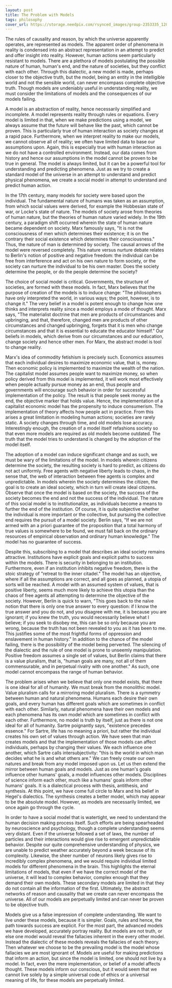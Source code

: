 ```yaml
---
layout: post
title: The Problem with Models
tags: philosophy
cover_url: https://storage.needpix.com/rsynced_images/group-2353335_1280.png
---
```

The rules of causality and reason, by which the universe apparently operates, are represented as models. The apparent order of phenomena in reality is condensed into an abstract representation in an attempt to predict and offer insight into reality. However, human actions seem particularly resistant to models. There are a plethora of models postulating the possible nature of human, human's end, and the nature of societies, but they conflict with each other. Through this dialectic, a new model is made, perhaps closer to the objective truth, but the model, being an entity in the intelligible world and not the sensible world, can never encompass complete objective truth. Though models are undeniably useful in understanding reality, we must consider the limitations of models and the consequences of our models failing.

A model is an abstraction of reality, hence necessarily simplified and incomplete. A model represents reality through rules or equations. Every model is limited in that, when we make predictions using a model, we always assume that the future will behave like the past, which cannot be proven. This is particularly true of human interaction as society changes at a rapid pace. Furthermore, when we interpret reality to make our models, we cannot observe all of reality; we often have limited data to base our assumptions upon. Again, this is especially true with human interaction as we do not have a controlled environment. Instead, our data comes from history and hence our assumptions in the model cannot be proven to be true in general. The model is always limited, but it can be a powerful tool for understanding and predicting phenomena. Just as we try to create a standard model of the universe in an attempt to understand and predict physical phenomena, we create a social model in attempt to understand and predict human action.

In the 17th century, many models for society were based upon the individual. The fundamental nature of humans was taken as an assumption, from which social values were derived, for example the Hobbesian state of war, or Locke's state of nature. The models of society arose from theories of human nature, but the theories of human nature varied widely. In the 19th century, a paradigm shift occurred wherein the state of human nature became dependent on society. Marx famously says, "It is not the consciousness of men which determines their existence; it is on the contrary their social existence which determines their consciousness." Thus, the nature of man is determined by society. The causal arrows of the model were reversed completely. This nature versus nurture debate relates to Berlin's notion of positive and negative freedom: the individual can be free from interference and act on his own nature to form society, or the society can nurture the individual to be his own master. Does the society determine the people, or do the people determine the society?

The choice of social model is critical. Governments, the structure of societies, are formed with these models. In fact, Marx believes that the purpose of creation of the models is to induce change: "The philosophers have only interpreted the world, in various ways; the point, however, is to change it." The very belief in a model is potent enough to change how one thinks and interprets reality since a model employs a mode of thought. Marx says, "The materialist doctrine that men are products of circumstances and upbringing, and that, therefore, changed men are products of other circumstances and changed upbringing, forgets that it is men who change circumstances and that it is essential to educate the educator himself." Our beliefs in models, which derive from our circumstances and our education, change society and hence other men. For Marx, the abstract model is tool to change reality.

Marx's idea of commodity fetishism is precisely such. Economics assumes that each individual desires to maximize economic value, that is, money. Then economic policy is implemented to maximize the wealth of the nation. The capitalist model assumes people want to maximize money, so when policy derived from this model is implemented, it will work most effectively when people actually pursue money as an end, thus people and governments will encourage such behavior in order for successful implementation of the policy. The result is that people seek money as the end, the objective marker that holds value. Hence, the implementation of a capitalist economic model has the propensity to induce consumerism. The implementation of theory affects how people act in practice. From this arises a great limitation in modeling human actions; societies are rarely static. A society changes through time, and old models lose accuracy. Interestingly enough, the creation of a model itself refashions society so that even more models are required as old models become outdated. The truth that the model tries to understand is changed by the adoption of the model itself.

The adoption of a model can induce significant change and as such, we must be wary of the limitations of the model. In models wherein citizens determine the society, the resulting society is hard to predict, as citizens do not act uniformly. Free agents with negative liberty leads to chaos, in the sense that, the web of interaction between free agents is complex and unpredictable.	In models wherein the society determines the citizen, the goal is to create an ideal society, which in turn will create ideal citizens. Observe that once the model is based on the society, the success of the society becomes the end and not the success of the individual. The nature of this social model is to institutionalize, as individuals become a means to further the end of the institution. Of course, it is quite subjective whether the individual is more important or the collective, but pursuing the collective end requires the pursuit of a model society. Berlin says, "If we are not armed with an a priori guarantee of the proposition that a total harmony of true values is somewhere to be found, we must fall back on the ordinary resources of empirical observation and ordinary human knowledge." The model has no guarantee of success.

Despite this, subscribing to a model that describes an ideal society remains attractive. Institutions have explicit goals and explicit paths to success within the models. There is security in belonging to an institution. Furthermore, even if an institution inhibits negative freedom, there is the stoic strategy of "retreat to the inner citadel." The model has an objective, where if all the assumptions are correct, and all goes as planned, a utopia of sorts will be reached. A model with an assumed system of values, that is positive liberty, seems much more likely to achieve this utopia than the chaos of free agents all attempting to determine the objective of the society. However, Berlin is quick to warn, "This goes back to the naïve notion that there is only one true answer to every question: if I know the true answer and you do not, and you disagree with me, it is because you are ignorant; if you knew the truth, you would necessarily believe what I believe; if you seek to disobey me, this can be so only because you are wrong, because the truth has not been revealed to you as it has been to me. This justifies some of the most frightful forms of oppression and enslavement in human history." In addition to the chance of the model failing, there is the possibility of the model being perverted. The silencing of the dialectic and the rule of one model is prone to unseemly manipulation. Positive freedom assumes a single set of values, but Berlin claims that there is a value pluralism, that is, "human goals are many, not all of them commensurable, and in perpetual rivalry with one another." As such, one model cannot encompass the range of human behavior.

The problem arises when we believe that only one model exists, that there is one ideal for all of humanity. We must break from the monolithic model. Value pluralism calls for a mirroring model pluralism. There is a symmetry between human and natural phenomena. Humans each desire their own goals, and every human has different goals which are sometimes in conflict with each other. Similarly, natural phenomena have their own models and each phenomena has its own model which are sometimes in conflict with each other. Furthermore, no model is truth by itself, just as there is not one ideal for all of humanity. Sartre poignantly says, "existence precedes essence." For Sartre, life has no meaning a priori, but rather the individual creates his own set of values through action. We have seen that man creates models and that the implementation of those models can affect individuals, perhaps by changing their values. We each influence one another, which Sartre calls intersubjectivity: "this is the world in which man decides what he is and what others are." We can freely create our own natures and break from any model imposed upon us. Let us then extend the mirror between human goals and models. Just as one human's goals influence other humans' goals, a model influences other models. Disciplines of science inform each other, much like a humans' goals inform other humans' goals. It is a dialectical process with thesis, antithesis, and synthesis. At this point, we have come full circle to Marx and his belief in Hegel's dialectics. The synthesis creates a better model, which may appear to be the absolute model. However, as models are necessarily limited, we once again go through the cycle.

In order to have a social model that is watertight, we need to understand the human decision making process itself. Such efforts are being spearheaded by neuroscience and psychology, though a complete understanding seems very distant. Even if the universe followed a set of laws, the number of particles and their interactions would give rise to emergent unpredictable behavior. Despite our quite comprehensive understanding of physics, we are unable to predict weather accurately beyond a week because of its complexity. Likewise, the sheer number of neurons likely gives rise to incredibly complex phenomena, and we would require individual limited models for different phenomena in the brain. This highlights the eternal limitations of models, that even if we have the correct model of the universe, it will lead to complex behavior, complex enough that they demand their own models. These secondary models are limited in that they do not contain all the information of the first. Ultimately, the abstract networks of reason and causality that we create can never encompass the universe. All of our models are perpetually limited and can never be proven to be objective truth.

Models give us a false impression of complete understanding. We want to live under these models, because it is simpler. Goals, rules and hence, the path towards success are explicit. For the most part, the advanced models we have developed, accurately portray reality. But models are not truth, or else one model would reveal the fallacies inherent in the every other model. Instead the dialectic of these models reveals the fallacies of each theory. Then whatever we choose to be the prevailing model is the model whose fallacies we are most ignorant of. Models are useful for making predictions that inform an action, but since the model is limited, one should not live by a model. In fact, even the mere implementation, or belief of a model affects thought. These models inform our conscious, but it would seem that we cannot live solely by a simple universal code of ethics or a universal meaning of life, for these models are perpetually limited.